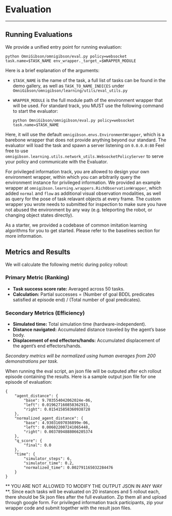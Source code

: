 # Evaluation

---

## Running Evaluations

We provide a unified entry point for running evaluation:
```
python OmniGibson/omnigibson/eval.py policy=websocket task.name=$TASK_NAME env_wrapper._target_=$WRAPPER_MODULE
```
Here is a brief explanation of the arguments:

- `$TASK_NAME` is the name of the task, a full list of tasks can be found in the demo gallery, as well as `TASK_TO_NAME_INDICES` under `OmniGibson/omnigibson/learning/utils/eval_utils.py`

- `WRAPPER_MODULE` is the full module path of the environment wrapper that will be used. For standard track, you MUST use the following command to start the evaluator:
    ```
    python OmniGibson/omnigibson/eval.py policy=websocket task.name=$TASK_NAME
    ```
Here, it will use the default `omnigibson.envs.EnvironmentWrapper`, which is a barebone wrapper that does not provide anything beyond our standard. The evaluator will load the task and spawn a server listening on `0.0.0.0:80` Feel free to use `omnigibson.learning.utils.network_utils.WebsocketPolicyServer` to serve your policy and communicate with the Evaluator. 

For privileged information track, you are allowed to design your own environment wrapper, within which you can arbitrarily query the environment instance for privileged information. We provided an example wrapper at `omnigibson.learning.wrappers.RichObservationWrapper`, which added `normal` and `flow` as additional visual observation modalities, as well as query for the pose of task relavant objects at every frame. The custom wrapper you wrote needs to submitted for inspection to make sure you have not abused the environment by any way (e.g. teleporting the robot, or changing object states directly). 


As a starter, we provided a codebase of common imitation learning algorithms for you to get started. Please refer to the baselines section for more information.


## Metrics and Results

We will calculate the following metric during policy rollout:

### Primary Metric (Ranking)
- **Task success score rate:** Averaged across 50 tasks.
- **Calculation:** Partial successes = (Number of goal BDDL predicates satisfied at episode end) / (Total number of goal predicates).

### Secondary Metrics (Efficiency)
- **Simulated time:** Total simulation time (hardware-independent).
- **Distance navigated:** Accumulated distance traveled by the agent’s base body.
- **Displacement of end effectors/hands:** Accumulated displacement of the agent’s end effectors/hands.

*Secondary metrics will be normalized using human averages from 200 demonstrations per task.*

When running the eval script, an json file will be outputed after ech rollout episode containing the results. Here is a sample output json file for one episode of evaluation:

```
{
    "agent_distance": {
        "base": 9.703554042062024e-06, 
        "left": 0.019627160858362913, 
        "right": 0.015415858360938728
    }, 
    "normalized_agent_distance": {
        "base": 4.93031697036899e-06, 
        "left": 0.006022007241065448, 
        "right": 0.0037894888066205374
    }, 
    "q_score": {
        "final": 0.0
    }, 
    "time": {
        "simulator_steps": 6, 
        "simulator_time": 0.2, 
        "normalized_time": 0.002791165032284476
    }
}
```

** YOU ARE NOT ALLOWED TO MODIFY THE OUTPUT JSON IN ANY WAY **. Since each tasks will be evaluated on 20 instances and 5 rollout each, there should be 5k json files after the full evaluation. Zip them all and upload through google form. For privileged information track participants, zip your wrapper code and submit together with the result json files.